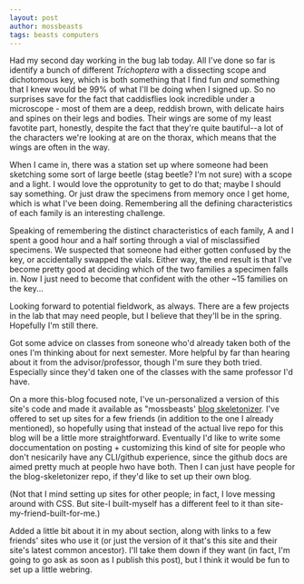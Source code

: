 ```yaml
---
layout: post
author: mossbeasts
tags: beasts computers
---
```

Had my second day working in the bug lab today. All I've done so far is identify a bunch of different *Trichoptera* with a dissecting scope and dichotomous key, which is both something that I find fun *and* something that I knew would be 99% of what I'll be doing when I signed up. So no surprises save for the fact that caddisflies look incredible under a microscope - most of them are a deep, reddish brown, with delicate hairs and spines on their legs and bodies. Their wings are some of my least favotite part, honestly, despite the fact that they're quite bautiful--a lot of the characters we're looking at are on the thorax, which means that the wings are often in the way.

When I came in, there was a station set up where someone had been sketching some sort of large beetle (stag beetle? I'm not sure) with a scope and a light. I would love the opprotunity to get to do that; maybe I should say something. Or just draw the specimens from memory once I get home, which is what I've been doing. Remembering all the defining characteristics of each family is an interesting challenge.

Speaking of remembering the distinct characteristics of each family, A and I spent a good hour and a half sorting through a vial of misclassified specimens. We suspected that someone had either gotten confused by the key, or accidentally swapped the vials. Either way, the end result is that I've become pretty good at deciding which of the two families a specimen falls in. Now I just need to become that confident with the other ~15 families on the key...

Looking forward to potential fieldwork, as always. There are a few projects in the lab that may need people, but I believe that they'll be in the spring. Hopefully I'm still there.

Got some advice on classes from soneone who'd already taken both of the ones I'm thinking about for next semester. More helpful by far than hearing about it from the advisor/professor, though I'm sure they both tried. Especially since they'd taken one of the classes with the same professor I'd have.

On a more this-blog focused note, I've un-personalized a version of this site's code and made it available as "mossbeasts' [blog skeletonizer](https://github.com/mossbeasts/blog-skeletonizer). I've offered to set up sites for a few friends (in addition to the one I already mentioned), so hopefully using that instead of the actual live repo for this blog will be a little more straightforward. Eventually I'd like to write some doccumentation on posting + customizing this kind of site for people who don't nesicarily have any CLI/github experience, since the github docs are aimed pretty much at people hwo have both. Then I can just have people for the blog-skeletonizer repo, if they'd like to set up their own blog.

(Not that I mind setting up sites for other people; in fact, I love messing around with CSS. But site-I built-myself has a different feel to it than site-my-friend-built-for-me.)

Added a little bit about it in my about section, along with links to a few friends' sites who use it (or just the version of it that's this site and their site's latest common ancestor). I'll take them down if they want (in fact, I'm going to go ask as soon as I publish this post), but I think it would be fun to set up a little webring.
